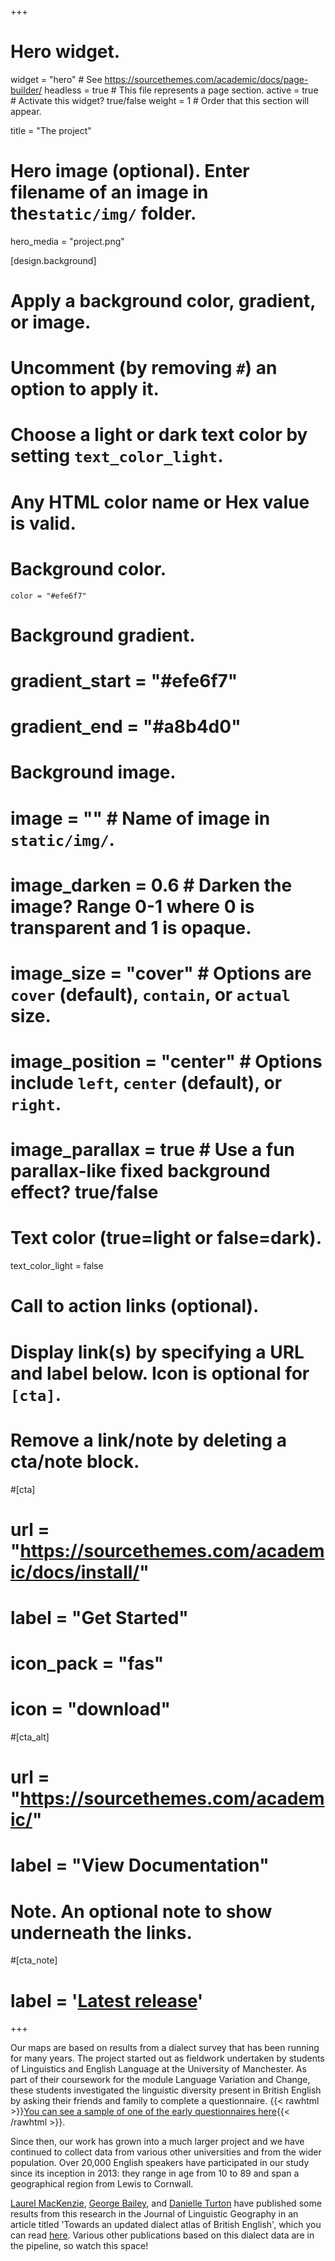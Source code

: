 +++
# Hero widget.
widget = "hero"  # See https://sourcethemes.com/academic/docs/page-builder/
headless = true  # This file represents a page section.
active = true  # Activate this widget? true/false
weight = 1  # Order that this section will appear.

title = "The project"

# Hero image (optional). Enter filename of an image in the`static/img/` folder.
hero_media = "project.png"

[design.background]
  # Apply a background color, gradient, or image.
  #   Uncomment (by removing `#`) an option to apply it.
  #   Choose a light or dark text color by setting `text_color_light`.
  #   Any HTML color name or Hex value is valid.

  # Background color.
    color = "#efe6f7"
  
  # Background gradient.
  # gradient_start = "#efe6f7"
  # gradient_end = "#a8b4d0"
   
  # Background image.
  # image = ""  # Name of image in `static/img/`.
  # image_darken = 0.6  # Darken the image? Range 0-1 where 0 is transparent and 1 is opaque.
  # image_size = "cover"  #  Options are `cover` (default), `contain`, or `actual` size.
  # image_position = "center"  # Options include `left`, `center` (default), or `right`.
  # image_parallax = true  # Use a fun parallax-like fixed background effect? true/false
  
  # Text color (true=light or false=dark).
  text_color_light = false

# Call to action links (optional).
#   Display link(s) by specifying a URL and label below. Icon is optional for `[cta]`.
#   Remove a link/note by deleting a cta/note block.
#[cta]
#  url = "https://sourcethemes.com/academic/docs/install/"
#  label = "Get Started"
#  icon_pack = "fas"
#  icon = "download"
  
#[cta_alt]
#  url = "https://sourcethemes.com/academic/"
#  label = "View Documentation"

# Note. An optional note to show underneath the links.
#[cta_note]
#  label = '<a class="js-github-release" href="https://sourcethemes.com/academic/updates" data-repo="gcushen/hugo-academic">Latest release<!-- V --></a>'
+++

Our maps are based on results from a dialect survey that has been running for many years. The project started out as fieldwork undertaken by students of Linguistics and English Language at the University of Manchester. As part of their coursework for the module Language Variation and Change, these students investigated the linguistic diversity present in British English by asking their friends and family to complete a questionnaire. {{< rawhtml >}}<a href="/img/questionnaire.png" target="_blank">You can see a sample of one of the early questionnaires here</a>{{< /rawhtml >}}. 

Since then, our work has grown into a much larger project and we have continued to collect data from various other universities and from the wider population. Over 20,000 English speakers have participated in our study since its inception in 2013: they range in age from 10 to 89 and span a geographical region from Lewis to Cornwall.

[Laurel MacKenzie](http://www.laurelmackenzie.com/), [George Bailey](https://www.gbailey.uk/), and [Danielle Turton](https://danielleturton.rbind.io/) have published some results from this research in the Journal of Linguistic Geography in an article titled 'Towards an updated dialect atlas of British English', which you can read [here](https://www.cambridge.org/core/journals/journal-of-linguistic-geography/article/towards-an-updated-dialect-atlas-of-british-english/07AD1E071645452F33A118B08E038CD6). Various other publications based on this dialect data are in the pipeline, so watch this space!